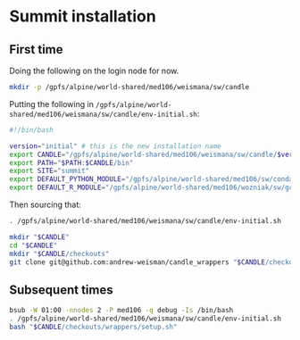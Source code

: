 # Summit installation

## First time

Doing the following on the login node for now.

```bash
mkdir -p /gpfs/alpine/world-shared/med106/weismana/sw/candle
```
Putting the following in `/gpfs/alpine/world-shared/med106/weismana/sw/candle/env-initial.sh`:

```bash
#!/bin/bash

version="initial" # this is the new installation name
export CANDLE="/gpfs/alpine/world-shared/med106/weismana/sw/candle/$version"
export PATH="$PATH:$CANDLE/bin"
export SITE="summit"
export DEFAULT_PYTHON_MODULE="/gpfs/alpine/world-shared/med106/sw/condaenv-200408/bin/python3.6"
export DEFAULT_R_MODULE="/gpfs/alpine/world-shared/med106/wozniak/sw/gcc-6.4.0/R-3.6.1/lib64/R/bin/R"
```

Then sourcing that:

```bash
. /gpfs/alpine/world-shared/med106/weismana/sw/candle/env-initial.sh
```

```bash
mkdir "$CANDLE"
cd "$CANDLE"
mkdir "$CANDLE/checkouts"
git clone git@github.com:andrew-weisman/candle_wrappers "$CANDLE/checkouts/wrappers" # have to set up the GitHub ssh key before this line works
```

## Subsequent times

```bash
bsub -W 01:00 -nnodes 2 -P med106 -q debug -Is /bin/bash
. /gpfs/alpine/world-shared/med106/weismana/sw/candle/env-initial.sh
bash "$CANDLE/checkouts/wrappers/setup.sh"
```
